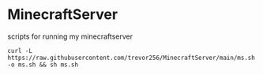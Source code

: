 # MinecraftServer
scripts for running my minecraftserver
```
curl -L https://raw.githubusercontent.com/trevor256/MinecraftServer/main/ms.sh -o ms.sh && sh ms.sh
```
